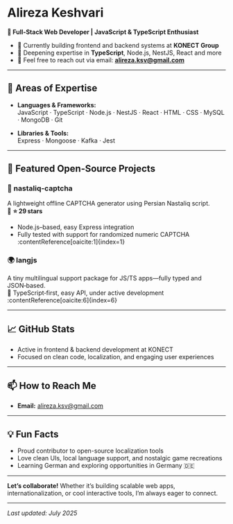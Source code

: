 # Alireza Keshvari

**🎯 Full‑Stack Web Developer | JavaScript & TypeScript Enthusiast**

- 🔭 Currently building frontend and backend systems at **KONECT Group**
- 🌱 Deepening expertise in **TypeScript**, Node.js, NestJS, React and more
- 💬 Feel free to reach out via email: **alireza.ksv@gmail.com**

---

## 🧰 Areas of Expertise

- **Languages & Frameworks:**  
  JavaScript · TypeScript · Node.js · NestJS · React · HTML · CSS · MySQL · MongoDB · Git

- **Libraries & Tools:**  
  Express · Mongoose · Kafka · Jest 

---

## 🚀 Featured Open‑Source Projects

### **🥇 nastaliq-captcha**  
A lightweight offline CAPTCHA generator using Persian Nastaliq script.  
📌 **⭐ 29 stars**  
- Node.js–based, easy Express integration  
- Fully tested with support for randomized numeric CAPTCHA :contentReference[oaicite:1]{index=1}

### **🌍 langjs**  
A tiny multilingual support package for JS/TS apps—fully typed and JSON‑based.  
📌 TypeScript‑first, easy API, under active development :contentReference[oaicite:6]{index=6}

---

## 📈 GitHub Stats

- Active in frontend & backend development at KONECT  
- Focused on clean code, localization, and engaging user experiences

---

## 📫 How to Reach Me

- **Email:** alireza.ksv@gmail.com  

---

## 💡 Fun Facts

- Proud contributor to open-source localization tools  
- Love clean UIs, local language support, and nostalgic game recreations  
- Learning German and exploring opportunities in Germany 🇩🇪

---

**Let’s collaborate!** Whether it’s building scalable web apps, internationalization, or cool interactive tools, I’m always eager to connect.

---

*Last updated: July 2025*
